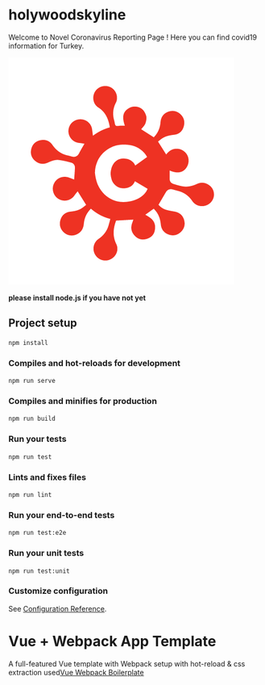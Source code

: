 # holywoodskyline
Welcome to Novel Coronavirus Reporting Page ! Here you can find covid19 information for Turkey.

<p>
<img src="src/assets/img/logo.png"/>
</p>

**please install node.js if you have not yet**

## Project setup
```
npm install
```

### Compiles and hot-reloads for development
```
npm run serve
```

### Compiles and minifies for production
```
npm run build
```

### Run your tests
```
npm run test
```

### Lints and fixes files
```
npm run lint
```

### Run your end-to-end tests
```
npm run test:e2e
```

### Run your unit tests
```
npm run test:unit
```

### Customize configuration
See [Configuration Reference](https://cli.vuejs.org/config/).

# Vue + Webpack App Template

A full-featured Vue template with Webpack setup with hot-reload & css extraction used[Vue Webpack Boilerplate](https://github.com/pvtallulah/base-vue-f7v2-template)